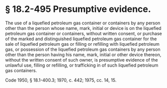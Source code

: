 # § 18.2-495 Presumptive evidence.

<p>The use of a liquefied petroleum gas container or containers by any person other than the person whose name, mark, initial or device is on the liquefied petroleum gas container or containers, without written consent, or purchase of the marked and distinguished liquefied petroleum gas container for the sale of liquefied petroleum gas or filling or refilling with liquefied petroleum gas, or possession of the liquefied petroleum gas containers by any person other than the person having his name, mark, initial or other device thereon, without the written consent of such owner, is presumptive evidence of the unlawful use, filling or refilling, or trafficking in of such liquefied petroleum gas containers.</p><p>Code 1950, § 18.1-400.3; 1970, c. 442; 1975, cc. 14, 15.</p>